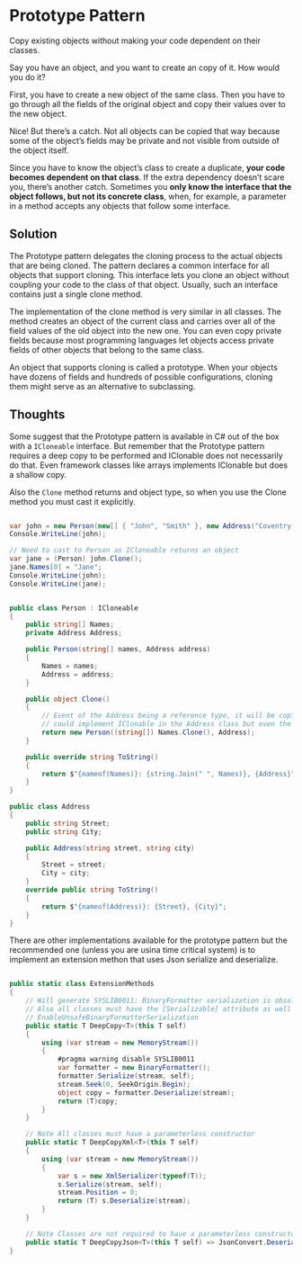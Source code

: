 # Prototype Pattern 

Copy existing objects without making your code dependent on their classes.

Say you have an object, and you want to create an copy of it. How would you do it? 

First, you have to create a new object of the same class. Then you have to go through all the fields of the original object and copy their values over to the new object.

Nice! But there’s a catch. Not all objects can be copied that way because some of the object’s fields may be private and not visible from outside of the object itself.

 Since you have to know the object’s class to create a duplicate, **your code becomes dependent on that class**. If the extra dependency doesn’t scare you, there’s another catch. Sometimes you **only know the interface that the object follows, but not its concrete class**, when, for example, a parameter in a method accepts any objects that follow some interface.

## Solution

The Prototype pattern delegates the cloning process to the actual objects that are being cloned. The pattern declares a common interface for all objects that support cloning. This interface lets you clone an object without coupling your code to the class of that object. Usually, such an interface contains just a single clone method.

The implementation of the clone method is very similar in all classes. The method creates an object of the current class and carries over all of the field values of the old object into the new one. You can even copy private fields because most programming languages let objects access private fields of other objects that belong to the same class.

An object that supports cloning is called a prototype. When your objects have dozens of fields and hundreds of possible configurations, cloning them might serve as an alternative to subclassing.

## Thoughts

Some suggest that the Prototype pattern is available in C# out of the box with a `ICloneable` interface. But remember that the Prototype pattern requires a deep copy to be performed and IClonable does not necessarily do that. Even framework classes like arrays implements IClonable but does a shallow copy. 

Also the `Clone` method returns and object type, so when you use the Clone method you must cast it explicitly.

```csharp

var john = new Person(new[] { "John", "Smith" }, new Address("Coventry Road", "London"));
Console.WriteLine(john);

// Need to cast to Person as ICloneable returns an object
var jane = (Person) john.Clone();
jane.Names[0] = "Jane";
Console.WriteLine(john);
Console.WriteLine(jane);


public class Person : ICloneable
{
    public string[] Names;
    private Address Address;

    public Person(string[] names, Address address)
    {
        Names = names;
        Address = address;
    }

    public object Clone()
    {
        // Event of the Address being a reference type, it will be copied by reference as its a shallow copy. 
        // could implement IClonable in the Address class but even the string[] class performs a shallow copy.
        return new Person((string[]) Names.Clone(), Address);
    }

    public override string ToString()
    {
        return $"{nameof(Names)}: {string.Join(" ", Names)}, {Address}";
    }
}

public class Address
{
    public string Street;
    public string City;

    public Address(string street, string city)
    {
        Street = street;
        City = city;
    }
    override public string ToString()
    {
        return $"{nameof(Address)}: {Street}, {City}";
    }
}
```

There are other implementations available for the prototype pattern but the recommended one (unless you are usina time critical system) is to implement an extension methon that uses Json serialize and deserialize.

```csharp 

public static class ExtensionMethods
{
    // Will generate SYSLIB0011: BinaryFormatter serialization is obsolete so must suppress warning.
    // Also all classes must have the [Serializable] attribute as well as enable it in the application by adding the following to the project file:
    // EnableUnsafeBinaryFormatterSerialization
    public static T DeepCopy<T>(this T self)
    {
        using (var stream = new MemoryStream())
        {
            #pragma warning disable SYSLIB0011
            var formatter = new BinaryFormatter();
            formatter.Serialize(stream, self);
            stream.Seek(0, SeekOrigin.Begin);
            object copy = formatter.Deserialize(stream);
            return (T)copy;
        }
    }

    // Note All classes must have a parameterless constructor
    public static T DeepCopyXml<T>(this T self)
    {
        using (var stream = new MemoryStream())
        {
            var s = new XmlSerializer(typeof(T));
            s.Serialize(stream, self);
            stream.Position = 0;
            return (T) s.Deserialize(stream);
        }
    }

    // Note Classes are not required to have a parameterless constructor
    public static T DeepCopyJson<T>(this T self) => JsonConvert.DeserializeObject<T>(JsonConvert.SerializeObject(self));
}

```

